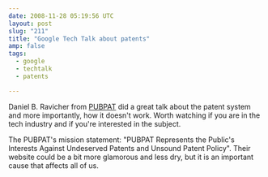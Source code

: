 ```yaml
---
date: 2008-11-28 05:19:56 UTC
layout: post
slug: "211"
title: "Google Tech Talk about patents"
amp: false
tags:
  - google
  - techtalk
  - patents

---
```

<p>Daniel B. Ravicher from <a href="http://www.pubpat.org/">PUBPAT</a> did a great talk about the patent system and more importantly, how it doesn't work. Worth watching if you are in the tech industry and if you're interested in the subject.</p>

<p>The PUBPAT's mission statement: "PUBPAT Represents the Public's Interests Against
Undeserved Patents and Unsound Patent Policy". Their website could be a bit more glamorous and less dry, but it is an important cause that affects all of us.</p>

<object width="425" height="344"><param name="movie" value="http://www.youtube.com/v/d0chez_Jf5A&hl=en&fs=1"></param><param name="allowFullScreen" value="true"></param><param name="allowscriptaccess" value="always"></param><embed src="http://www.youtube.com/v/d0chez_Jf5A&hl=en&fs=1" type="application/x-shockwave-flash" allowscriptaccess="always" allowfullscreen="true" width="425" height="344"></embed></object>
